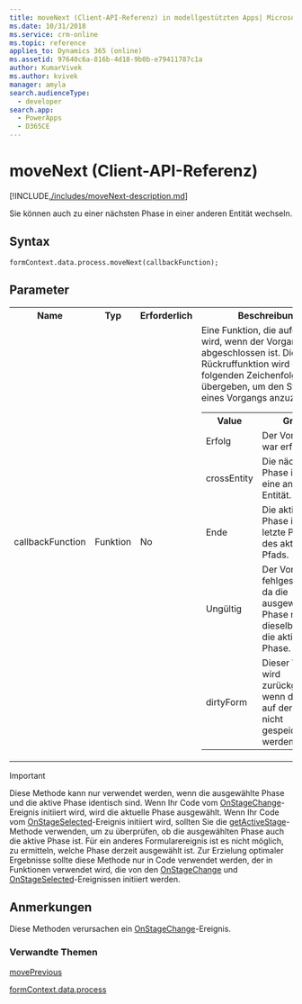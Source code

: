 ```yaml
---
title: moveNext (Client-API-Referenz) in modellgestützten Apps| MicrosoftDocs
ms.date: 10/31/2018
ms.service: crm-online
ms.topic: reference
applies_to: Dynamics 365 (online)
ms.assetid: 97640c6a-816b-4d18-9b0b-e79411787c1a
author: KumarVivek
ms.author: kvivek
manager: amyla
search.audienceType:
  - developer
search.app:
  - PowerApps
  - D365CE
---
```

# <a name="movenext-client-api-reference"></a>moveNext (Client-API-Referenz)



[!INCLUDE[./includes/moveNext-description.md](./includes/moveNext-description.md)]

Sie können auch zu einer nächsten Phase in einer anderen Entität wechseln. 

## <a name="syntax"></a>Syntax

`formContext.data.process.moveNext(callbackFunction);`

## <a name="parameters"></a>Parameter

<table style="width:100%">
<tr>
<th>Name</th>
<th>Typ</th>
<th>Erforderlich</th>
<th>Beschreibung</th>
</tr>
<tr>
<td>callbackFunction</td>
<td>Funktion</td>
<td>No</td>
<td>Eine Funktion, die aufgerufen wird, wenn der Vorgang abgeschlossen ist. Dieser Rückruffunktion wird einer der folgenden Zeichenfolgenwerte übergeben, um den Status eines Vorgangs anzuzeigen:
<table>
<tr>
<th>Value</th>
<th>Grund</th>
</tr>
<tr>
<td>Erfolg</td>
<td>Der Vorgang war erfolgreich.</td>
</tr>
<tr>
<td>crossEntity</td>
<td>Die nächste Phase ist für eine andere Entität.</td>
</tr>
<tr>
<td>Ende</td>
<td>Die aktive Phase ist die letzte Phase des aktiven Pfads.</td>
</tr>
<tr>
<td>Ungültig</td>
<td>Der Vorgang ist fehlgeschlagen, da die ausgewählte Phase nicht dieselbe ist wie die aktive Phase.</td>
</tr>
<tr>
<td>dirtyForm</td>
<td>Dieser Wert wird zurückgegeben, wenn die Daten auf der Seite nicht gespeichert werden.</td>
</tr>
</table>
</td>
</tr>
</table>

>[!IMPORTANT]
>Diese Methode kann nur verwendet werden, wenn die ausgewählte Phase und die aktive Phase identisch sind. Wenn Ihr Code vom [OnStageChange](../../events/onstagechange.md)-Ereignis initiiert wird, wird die aktuelle Phase ausgewählt. Wenn Ihr Code vom [OnStageSelected](../../events/onstageselected.md)-Ereignis initiiert wird, sollten Sie die [getActiveStage](../activestage/getActiveStage.md)-Methode verwenden, um zu überprüfen, ob die ausgewählten Phase auch die aktive Phase ist. Für ein anderes Formularereignis ist es nicht möglich, zu ermitteln, welche Phase derzeit ausgewählt ist. Zur Erzielung optimaler Ergebnisse sollte diese Methode nur in Code verwendet werden, der in Funktionen verwendet wird, die von den [OnStageChange](../../events/onstagechange.md) und [OnStageSelected](../../events/onstageselected.md)-Ereignissen initiiert werden.

## <a name="remarks"></a>Anmerkungen

Diese Methoden verursachen ein [OnStageChange](../../events/onstagechange.md)-Ereignis.

### <a name="related-topics"></a>Verwandte Themen

[movePrevious](movePrevious.md)

[formContext.data.process](../../formContext-data-process.md)
 


